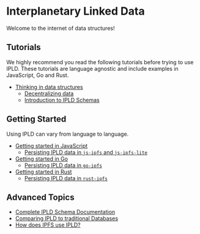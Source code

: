 # Interplanetary Linked Data

Welcome to the internet of data structures!

## Tutorials

We highly recommend you read the following tutorials
before trying to use IPLD. These tutorials are language
agnostic and include examples in JavaScript, Go and Rust.

* [Thinking in data structures](./tutorials/thinking)
  * [Decentralizing data]()
  * [Introduction to IPLD Schemas]()

## Getting Started

Using IPLD can vary from language to language.

* [Getting started in JavaScript](./getting-started/js)
  * [Persisting IPLD data in `js-ipfs` and `js-ipfs-lite`](./getting-started/js)
* [Getting started in Go]()
  * [Persisting IPLD data in `go-ipfs`]()
* [Getting started in Rust]()
  * [Persisting IPLD data in `rust-ipfs`]()

## Advanced Topics

* [Complete IPLD Schema Documentation]()
* [Comparing IPLD to traditional Databases]()
* [How does IPFS use IPLD?]()
